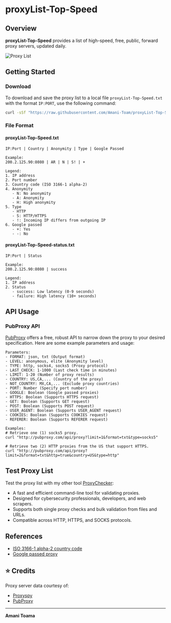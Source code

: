 # proxyList-Top-Speed

## Overview
**proxyList-Top-Speed** provides a list of high-speed, free, public, forward proxy servers, updated daily.

![Proxy List](https://brightdata.com/wp-content/uploads/2024/05/How-proxy-servers-work.png)

## Getting Started

### Download
To download and save the proxy list to a local file `proxyList-Top-Speed.txt` with the format `IP:PORT`, use the following command:
```bash
curl -sSf "https://raw.githubusercontent.com/Amani-Toam/proxyList-Top-Speed/master/proxyList-Top-Speed-raw.txt" > proxyList-Top-Speed.txt
```

### File Format

#### proxyList-Top-Speed.txt
```plaintext
IP:Port | Country | Anonymity | Type | Google Passed

Example:
200.2.125.90:8080 | AR | N | S! | +

Legend:
1. IP address
2. Port number
3. Country code (ISO 3166-1 alpha-2)
4. Anonymity 
   - N: No anonymity
   - A: Anonymity
   - H: High anonymity
5. Type
   - HTTP
   - S: HTTP/HTTPS
   - !: Incoming IP differs from outgoing IP
6. Google passed
   - +: Yes
   - -: No
```

#### proxyList-Top-Speed-status.txt
```plaintext
IP:Port | Status

Example:
200.2.125.90:8080 | success

Legend:
1. IP address
2. Status
   - success: Low latency (0-9 seconds)
   - failure: High latency (10+ seconds)
```

## API Usage

### PubProxy API
[PubProxy](http://pubproxy.com/) offers a free, robust API to narrow down the proxy to your desired specification. Here are some example parameters and usage:

```plaintext
Parameters:
- FORMAT: json, txt (Output format)
- LEVEL: anonymous, elite (Anonymity level)
- TYPE: http, socks4, socks5 (Proxy protocol)
- LAST_CHECK: 1-1000 (Last check time in minutes)
- LIMIT: 1-20 (Number of proxy results)
- COUNTRY: US,CA,... (Country of the proxy)
- NOT_COUNTRY: MX,CA,... (Exclude proxy countries)
- PORT: Number (Specify port number)
- GOOGLE: Boolean (Google passed proxies)
- HTTPS: Boolean (Supports HTTPS request)
- GET: Boolean (Supports GET request)
- POST: Boolean (Supports POST request)
- USER_AGENT: Boolean (Supports USER_AGENT request)
- COOKIES: Boolean (Supports COOKIES request)
- REFERER: Boolean (Supports REFERER request)

Examples:
# Retrieve one (1) socks5 proxy.
curl "http://pubproxy.com/api/proxy?limit=1&format=txt&type=socks5"

# Retrieve two (2) HTTP proxies from the US that support HTTPS.
curl "http://pubproxy.com/api/proxy?limit=2&format=txt&http=true&country=US&type=http"
```

## Test Proxy List

Test the proxy list with my other tool [ProxyChecker](https://github.com/AmaniToamaWebDevelp1/proxychecker.git):
- A fast and efficient command-line tool for validating proxies.
- Designed for cybersecurity professionals, developers, and web scrapers.
- Supports both single proxy checks and bulk validation from files and URLs.
- Compatible across HTTP, HTTPS, and SOCKS protocols.

## References
- [ISO 3166-1 alpha-2 country code](https://en.wikipedia.org/wiki/ISO_3166-1_alpha-2)
- [Google passed proxy](https://www.my-proxy.com/blog/google-proxies-dead)

## :star: Credits
Proxy server data courtesy of:
- [Proxyspy](http://spys.one/en/)
- [PubProxy](http://pubproxy.com/)

---

**Amani Toama**
